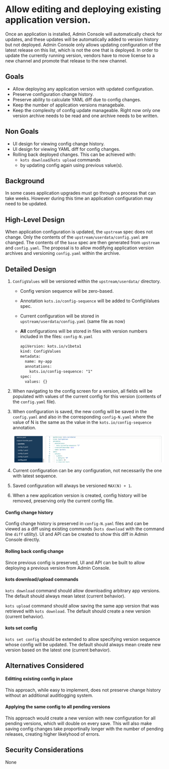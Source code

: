 # Allow editing and deploying existing application version.

Once an application is installed, Admin Console will automatically check for updates, and these updates will be automatically added to version history but not deployed.
Admin Console only allows updating configuration of the latest release on this list, which is not the one that is deployed.
In order to update the currently running version, vendors have to move license to a new channel and promote that release to the new channel.

## Goals

- Allow deploying any application version with updated configuration.
- Preserve configuration change history.
- Preserve ability to calculate YAML diff due to config changes.
- Keep the number of application versions managebale.
- Keep the complexity of config update manageable.
Right now only one version archive needs to be read and one archive needs to be written.

## Non Goals

- UI design for viewing config change history.
- UI design for viewing YAML diff for config changes.
- Rolling back deployed changes.
This can be achieved with:
  - `kots download`/`kots upload` commands
  - by updating config again using previous value(s).

## Background

In some cases application upgrades must go through a process that can take weeks.
However during this time an application configuration may need to be updated.

## High-Level Design

When application configuration is updated, the `upstream` spec does not change.
Only the contents of the `upstream/userdata/config.yaml` are changed.
The contents of the `base` spec are then generated from `upstream` and `config.yaml`.
The proposal is to allow modifying application version archives and versioning `config.yaml` within the archive.

## Detailed Design

1. `ConfigValues` will be versioned within the `upstream/userdata/` directory.
   - Config version sequence will be zero-based.
   - Annotation `kots.io/config-sequence` will be added to ConfigValues spec.
   - Current configuration will be stored in `upstream/userdata/config.yaml` (same file as now)
   - **All** configurations will be stored in files with version numbers included in the files: `config-N.yaml`

      ```
      apiVersion: kots.io/v1beta1
      kind: ConfigValues
      metadata:
        name: my-app
        annotations:
          kots.io/config-sequence: "1"
      spec:
        values: {}
      ```

1. When navigating to the config screen for a version, all fields will be populated with values of the current config for this version (contents of the `config.yaml` file).
1. When configuration is saved, the new config will be saved in the `config.yaml` and also in the corresponding `config-N.yaml` where the value of N is the same as the value in the `kots.io/config-sequence` annotation.

   ![](./images/edit-version-config.png)

1. Current configuration can be any configuration, not necessarily the one with latest sequence.
1. Saved configuration will always be versioned `MAX(N) + 1`.
1. When a new application version is created, config history will be removed, preserving only the current config file.

#### Config change history

Config change history is preserved in `config-N.yaml` files and can be viewed as a diff using existing commands (`kots download` with the command line `diff` utility).
UI and API can be created to show this diff in Admin Console directly.

#### Rolling back config change

Since previous config is preserved, UI and API can be built to allow deploying a previous version from Admin Console.

#### kots download/upload commands

`kots download` command should allow downloading arbitrary app versions.
The default should always mean latest (current behavior).

`kots upload` command should allow saving the same app version that was retrieved with `kots download`.
The default should create a new version (current behavior).

#### kots set config

`kots set config` should be extended to allow specifying version sequence whose config will be updated.
The default should always mean create new version based on the latest one (current behavior).

## Alternatives Considered

#### Editting existing config in place
This approach, while easy to implement, does not preserve change history without an additional auditlogging system.

#### Applying the same config to all pending versions
This approach would create a new version with new configuration for all pending versions, which will double on every save.
This will also make saving config changes take proportinally longer with the number of pending releases, creating higher likelyhood of errors.

## Security Considerations

None